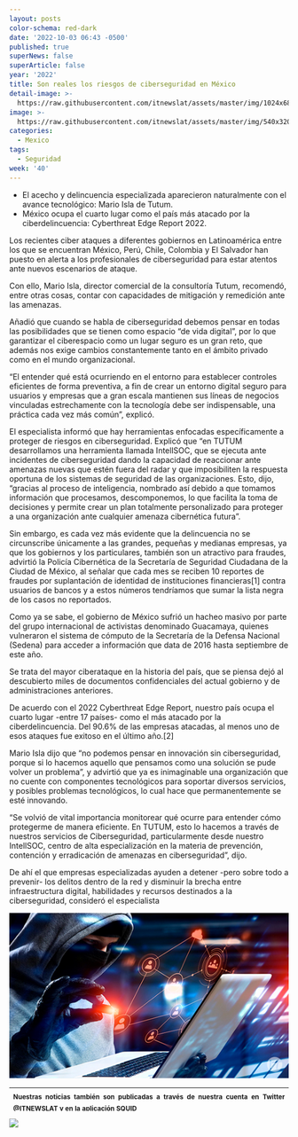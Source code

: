 ```yaml
---
layout: posts
color-schema: red-dark
date: '2022-10-03 06:43 -0500'
published: true
superNews: false
superArticle: false
year: '2022'
title: Son reales los riesgos de ciberseguridad en México
detail-image: >-
  https://raw.githubusercontent.com/itnewslat/assets/master/img/1024x680/seguridad-mexico-g.jpg
image: >-
  https://raw.githubusercontent.com/itnewslat/assets/master/img/540x320/seguridad-mexico-p.jpg
categories:
  - Mexico
tags:
  - Seguridad
week: '40'
---
```

- El acecho y delincuencia especializada aparecieron naturalmente con el avance tecnológico: Mario Isla de Tutum. 
- México ocupa el cuarto lugar como el país más atacado por la ciberdelincuencia: Cyberthreat Edge Report 2022.

Los recientes ciber ataques a diferentes gobiernos en Latinoamérica entre los que se encuentran México, Perú, Chile, Colombia y El Salvador han puesto en alerta a los profesionales de ciberseguridad para estar atentos ante nuevos escenarios de ataque.

Con ello, Mario Isla, director comercial de la consultoría Tutum, recomendó, entre otras cosas, contar con capacidades de mitigación y remedición ante las amenazas.

Añadió que cuando se habla de ciberseguridad debemos pensar en todas las posibilidades que se tienen como espacio “de vida digital”, por lo que  garantizar el ciberespacio como un lugar seguro es un gran reto, que además nos exige cambios constantemente tanto en el ámbito privado como en el mundo organizacional.
 
“El entender qué está ocurriendo en el entorno para establecer controles eficientes de forma preventiva, a fin de crear un entorno digital seguro para usuarios y empresas que a gran escala mantienen sus líneas de negocios vinculadas estrechamente con la tecnología debe ser indispensable, una práctica cada vez más común”, explicó.

El especialista informó que hay herramientas enfocadas específicamente a proteger de riesgos en ciberseguridad. Explicó que “en TUTUM desarrollamos una herramienta llamada IntellSOC, que se ejecuta ante incidentes de ciberseguridad dando la capacidad de reaccionar ante amenazas nuevas que estén fuera del radar y que imposibiliten la respuesta oportuna de los sistemas de seguridad de las organizaciones. Esto, dijo, “gracias al proceso de inteligencia, nombrado así debido a que tomamos información que procesamos, descomponemos, lo que facilita la toma de decisiones y permite crear un plan totalmente personalizado para proteger a una organización ante cualquier amenaza cibernética futura”.
 
Sin embargo, es cada vez más evidente que la delincuencia no se circunscribe únicamente a las grandes, pequeñas y medianas empresas, ya que los gobiernos y los particulares, también son un atractivo para fraudes, advirtió la Policía Cibernética de la Secretaría de Seguridad Ciudadana de la Ciudad de México, al señalar que cada mes se reciben 10 reportes de fraudes por suplantación de identidad de instituciones financieras[1] contra usuarios de bancos y a estos números tendríamos que sumar la lista negra de los casos no reportados.

Como ya se sabe, el gobierno de México sufrió un hacheo masivo por parte del grupo internacional de activistas denominado Guacamaya, quienes vulneraron el sistema de cómputo de la Secretaría de la Defensa Nacional (Sedena) para acceder a información que data de 2016 hasta septiembre de este año.

Se trata del mayor ciberataque en la historia del país, que se piensa dejó al descubierto miles de documentos confidenciales del actual gobierno y de administraciones anteriores.

De acuerdo con el 2022 Cyberthreat Edge Report, nuestro país ocupa el cuarto lugar -entre 17 países-  como el más atacado por la ciberdelincuencia. Del 90.6% de las empresas atacadas, al menos uno de esos ataques fue exitoso en el último año.[2]

Mario Isla dijo que “no podemos pensar en innovación sin ciberseguridad, porque si lo hacemos aquello que pensamos como una solución se pude volver un problema”, y advirtió que ya es inimaginable una organización que no cuente con componentes tecnológicos  para soportar diversos servicios, y posibles problemas tecnológicos, lo cual hace que permanentemente se esté innovando.

“Se volvió de vital importancia monitorear qué ocurre para entender cómo protegerme de manera eficiente. En TUTUM, esto lo hacemos a través de nuestros servicios de Ciberseguridad, particularmente desde nuestro IntellSOC, centro de alta especialización en la materia de prevención, contención y erradicación de amenazas en ciberseguridad”, dijo.
 
De ahí el que empresas especializadas ayuden a detener -pero sobre todo a prevenir- los delitos dentro de la red y disminuir la brecha entre infraestructura digital, habilidades y recursos destinados a la ciberseguridad, consideró el especialista

![](https://raw.githubusercontent.com/itnewslat/assets/master/img/540x320/seguridad-mexico-p.jpg)

<table style="height: 42px;" width="569">
<tbody>
<tr>
<td style="text-align: justify;"><sub><strong>Nuestras noticias también son publicadas a través de nuestra cuenta en Twitter <a href="https://twitter.com/itnewslat?lang=es">@ITNEWSLAT</a> y en la aplicación <a href="https://squidapp.co/en/">SQUID</a></strong></sub></td>
</tr>
</tbody>
</table>

<img src="https://tracker.metricool.com/c3po.jpg?hash=56f88a41e39ab42c063cc51676587a04"/>